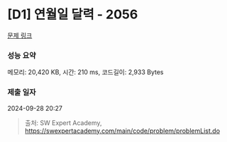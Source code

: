 # [D1] 연월일 달력 - 2056 

[문제 링크](https://swexpertacademy.com/main/code/problem/problemDetail.do?contestProbId=AV5QLkdKAz4DFAUq) 

### 성능 요약

메모리: 20,420 KB, 시간: 210 ms, 코드길이: 2,933 Bytes

### 제출 일자

2024-09-28 20:27



> 출처: SW Expert Academy, https://swexpertacademy.com/main/code/problem/problemList.do